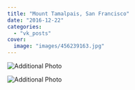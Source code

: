 ```yaml
---
title: "Mount Tamalpais, San Francisco"
date: "2016-12-22"
categories: 
  - "vk_posts"
cover:
  image: "images/456239163.jpg"
---
```


![Additional Photo](https://vodpop.ru/wp-content/uploads/2023/07/456239164.jpg)

![Additional Photo](https://vodpop.ru/wp-content/uploads/2023/07/456239165.jpg)

